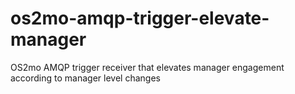 # os2mo-amqp-trigger-elevate-manager
OS2mo AMQP trigger receiver that elevates manager engagement according to manager level changes
